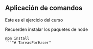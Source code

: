 ## Aplicación de comandos

Este es el ejercicio del curso

Recuerden instalar los paquetes de node

```
npm install
```"# TareasPorHacer" 
